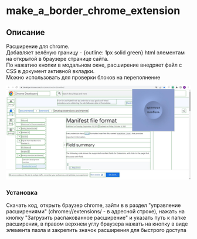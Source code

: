 # make_a_border_chrome_extension

## Описание

Расширение для chrome.  
Добавляет зелёную границу - {outline: 1px solid green} html элементам на открытой в браузере странице сайта.  
По нажатию кнопки в модальном окне, расширение внедряет файл с CSS в документ активной вкладки.  
Можно использовать для проверки блоков на переполнение

![Иллюстрация к проекту](https://github.com/yryryk/make_a_border_chrome_extension/raw/main/images/img.jpg)

### Установка

Скачать код, открыть браузер chrome, зайти в в раздел "управление расширениями" (chrome://extensions/ - в адресной строке), нажать на кнопку "Загрузить распакованное расширение" и указать путь к папке расширения, в правом верхнем углу браузера нажать на кнопку в виде элемента пазла и закрепить значок расширения для быстрого доступа
